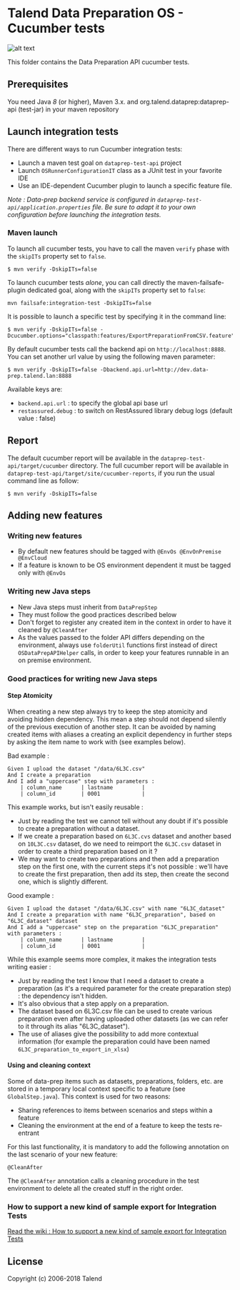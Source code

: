 # Talend Data Preparation OS - Cucumber tests
![alt text](https://www.talend.com/wp-content/uploads/2016/07/talend-logo.png "Talend")

This folder contains the Data Preparation API cucumber tests.

## Prerequisites

You need Java *8* (or higher), Maven 3.x. and org.talend.dataprep:dataprep-api (test-jar) in your maven repository

## Launch integration tests
There are different ways to run Cucumber integration tests:
* Launch a maven test goal on `dataprep-test-api` project
* Launch `OSRunnerConfigurationIT` class as a JUnit test in your favorite IDE
* Use an IDE-dependent Cucumber plugin to launch a specific feature file.

_Note :
Data-prep backend service is configured in `dataprep-test-api/application.properties` file.
Be sure to adapt it to your own configuration before launching the integration tests._

### Maven launch
To launch all cucumber tests, you have to call the maven `verify` phase with the `skipITs` property set to `false`.
```
$ mvn verify -DskipITs=false
```

To launch cucumber tests *alone*, you can call directly the maven-failsafe-plugin dedicated goal, along with the `skipITs` property set to `false`:
```
mvn failsafe:integration-test -DskipITs=false
```

It is possible to launch a specific test by specifying it in the command line:
```
$ mvn verify -DskipITs=false -Dcucumber.options="classpath:features/ExportPreparationFromCSV.feature"
```

By default cucumber tests call the backend api on `http://localhost:8888`.
You can set another url value by using the following maven parameter:
```
$ mvn verify -DskipITs=false -Dbackend.api.url=http://dev.data-prep.talend.lan:8888
```
Available keys are:
* ``backend.api.url`` : to specify the global api base url
* ``restassured.debug`` : to switch on RestAssured library debug logs (default value : false)

## Report
The default cucumber report will be available in the `dataprep-test-api/target/cucumber` directory.
The full cucumber report will be available in `dataprep-test-api/target/site/cucumber-reports`, if you run the usual command line as follow:

```
$ mvn verify -DskipITs=false
```


## Adding new features

### Writing new features
* By default new features should be tagged with `@EnvOs @EnvOnPremise @EnvCloud`
* If a feature is known to be OS environment dependent it must be tagged only with `@EnvOs` 

### Writing new Java steps
* New Java steps must inherit from `DataPrepStep`
* They must follow the good practices described below
* Don't forget to register any created item in the context in order to have it cleaned by ``@CleanAfter``
* As the values passed to the folder API differs depending on the environment, always use ``folderUtil`` functions first instead of direct ``OSDataPrepAPIHelper`` calls, in order to keep your features runnable in an on premise environment.

### Good practices for writing new Java steps
#### Step Atomicity
When creating a new step always try to keep the step atomicity and avoiding hidden dependency.
This mean a step should not depend silently of the previous execution of another step.
It can be avoided by naming created items with aliases a creating an explicit dependency in further steps by asking the item name to work with (see examples below).

Bad example : 
```
Given I upload the dataset "/data/6L3C.csv"
And I create a preparation
And I add a "uppercase" step with parameters :
    | column_name      | lastname         |
    | column_id        | 0001             |
```
This example works, but isn't easily reusable :
* Just by reading the test we cannot tell without any doubt if it's possible to create a preparation without a dataset.
* If we create a preparation based on `6L3C.cvs` dataset and another based on `10L3C.csv` dataset, do we need to reimport the `6L3C.csv` dataset in order to create a third preparation based on it ?
* We may want to create two preparations and then add a preparation step on the first one, with the current steps it's not possible : we'll have to create the first preparation, then add its step, then create the second one, which is slightly different.    

Good example :
```
Given I upload the dataset "/data/6L3C.csv" with name "6L3C_dataset"
And I create a preparation with name "6L3C_preparation", based on "6L3C_dataset" dataset
And I add a "uppercase" step on the preparation "6L3C_preparation" with parameters :
    | column_name      | lastname         |
    | column_id        | 0001             |
```
While this example seems more complex, it makes the integration tests writing easier :
* Just by reading the test I know that I need a dataset to create a preparation (as it's a required parameter for the create preparation step) : the dependency isn't hidden.
* It's also obvious that a step apply on a preparation. 
* The dataset based on 6L3C.csv file can be used to create various preparation even after having uploaded other datasets (as we can refer to it through its alias "6L3C_dataset").     
* The use of aliases give the possibility to add more contextual information (for example the preparation could have been named `6L3C_preparation_to_export_in_xlsx`)

#### Using and cleaning context
Some of data-prep items such as datasets, preparations, folders, etc.
are stored in a temporary local context specific to a feature (see `GlobalStep.java`).
This context is used for two reasons:
* Sharing references to items between scenarios and steps within a feature
* Cleaning the environment at the end of a feature to keep the tests re-entrant

For this last functionality, it is mandatory to add the following annotation on the last scenario of your new feature:
```
@CleanAfter
```
The ``@CleanAfter`` annotation calls a cleaning procedure in the test environment to delete all the created stuff in the right order.

### How to support a new kind of sample export for Integration Tests
[Read the wiki : How to support a new kind of sample export for Integration Tests]('https://in.talend.com/19139704')

## License
Copyright (c) 2006-2018 Talend

